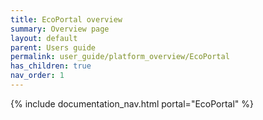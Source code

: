 ```yaml
---
title: EcoPortal overview
summary: Overview page
layout: default
parent: Users guide
permalink: user_guide/platform_overview/EcoPortal
has_children: true
nav_order: 1
---
```


{% include documentation_nav.html portal="EcoPortal"  %}
